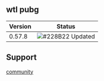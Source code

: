 ## wtl pubg 

| Version             | Status                                                                |
| ----------------- | ------------------------------------------------------------------ |
| 0.57.8| ![#228B22](https://via.placeholder.com/10/228B22?text=+) Updated |

## Support 

[community](https://discord.gg/xCESP5p53)
